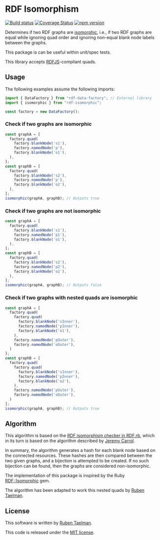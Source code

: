 # RDF Isomorphism

[![Build status](https://github.com/rubensworks/rdf-isomorphic.js/workflows/CI/badge.svg)](https://github.com/rubensworks/rdf-isomorphic.js/actions?query=workflow%3ACI)
[![Coverage Status](https://coveralls.io/repos/github/rubensworks/rdf-isomorphic.js/badge.svg?branch=master)](https://coveralls.io/github/rubensworks/rdf-isomorphic.js?branch=master)
[![npm version](https://badge.fury.io/js/rdf-isomorphic.svg)](https://www.npmjs.com/package/rdf-isomorphic)

Determines if two RDF graphs are [isomorphic](https://www.w3.org/TR/rdf11-concepts/#graph-isomorphism),
i.e., if two RDF graphs are equal while ignoring quad order
and ignoring non-equal blank node labels between the graphs.

This package is can be useful within unit/spec tests.

This library accepts [RDFJS](http://rdf.js.org/)-compliant quads.

## Usage

The following examples assume the following imports:

```javascript
import { DataFactory } from "rdf-data-factory"; // External library
import { isomorphic } from "rdf-isomorphic";

const factory = new DataFactory();
```

### Check if two graphs are isomorphic

```javascript
const graphA = [
  factory.quad(
    factory.blankNode('s1'),
    factory.namedNode('p'),
    factory.blankNode('o1'),
  ),
];
const graphB = [
  factory.quad(
    factory.blankNode('s2'),
    factory.namedNode('p'),
    factory.blankNode('o2'),
  ),
];
isomorphic(graphA, graphB); // Outputs true
```

### Check if two graphs are **not** isomorphic

```javascript
const graphA = [
  factory.quad(
    factory.blankNode('s1'),
    factory.namedNode('p1'),
    factory.blankNode('o1'),
  ),
];
const graphB = [
  factory.quad(
    factory.blankNode('s2'),
    factory.namedNode('p2'),
    factory.blankNode('o2'),
  ),
];
isomorphic(graphA, graphB); // Outputs false
```

### Check if two graphs with nested quads are isomorphic

```javascript
const graphA = [
  factory.quad(
    factory.quad(
      factory.blankNode('sInner'),
      factory.namedNode('pInner'),
      factory.blankNode('o1'),
    ),
    factory.namedNode('pOuter'),
    factory.namedNode('oOuter'),
  )
];
const graphB = [
  factory.quad(
    factory.quad(
      factory.blankNode('sInner'),
      factory.namedNode('pInner'),
      factory.blankNode('o2'),
    ),
    factory.namedNode('pOuter'),
    factory.namedNode('oOuter'),
  )
];
isomorphic(graphA, graphB); // Outputs true
```

## Algorithm

This algorithm is based on the [RDF isomorphism checker in RDF.rb](http://blog.datagraph.org/2010/03/rdf-isomorphism),
which in its turn is based on the algorithm described by [Jeremy Carrol](http://www.hpl.hp.com/techreports/2001/HPL-2001-293.pdf).

In summary, the algorithm generates a hash for each blank node based on the connected resources.
These hashes are then compared between the two given graphs, and a bijection is attempted to be created.
If no such bijection can be found, then the graphs are considered non-isomorphic.

The implementation of this package is inspired by the Ruby [RDF::Isomorphic](https://github.com/ruby-rdf/rdf-Isomorphic) gem.

The algorithm has been adapted to work this nested quads by [Ruben Taelman](http://rubensworks.net/).

## License
This software is written by [Ruben Taelman](http://rubensworks.net/).

This code is released under the [MIT license](http://opensource.org/licenses/MIT).
